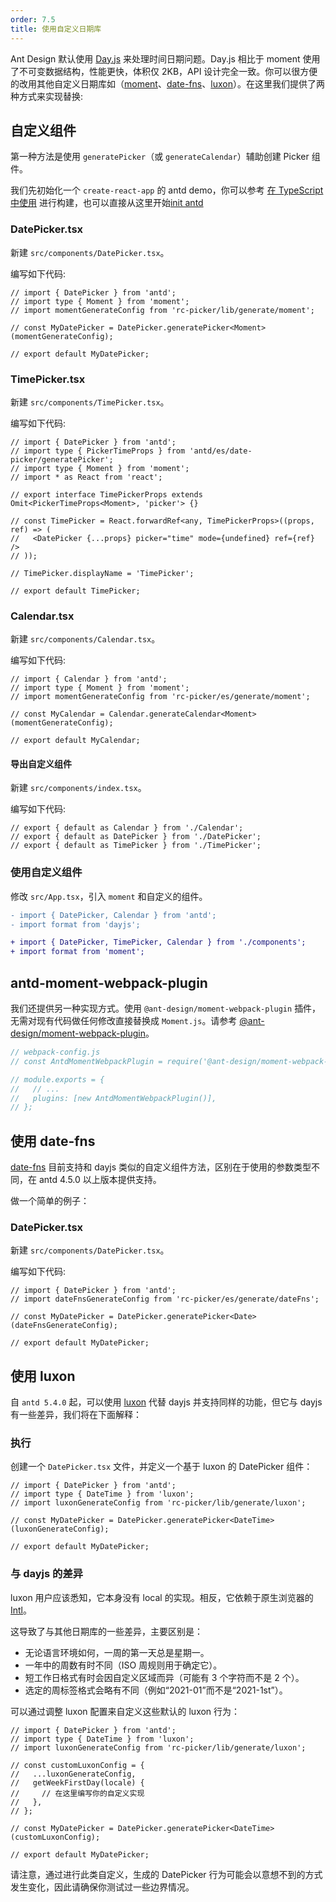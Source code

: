 ```yaml
---
order: 7.5
title: 使用自定义日期库
---
```


Ant Design 默认使用 [Day.js](https://day.js.org) 来处理时间日期问题。Day.js 相比于 moment 使用了不可变数据结构，性能更快，体积仅 2KB，API 设计完全一致。你可以很方便的改用其他自定义日期库如（[moment](http://momentjs.com/)、[date-fns](https://date-fns.org)、[luxon](https://moment.github.io/luxon/)）。在这里我们提供了两种方式来实现替换:

## 自定义组件

第一种方法是使用 `generatePicker`（或 `generateCalendar`）辅助创建 Picker 组件。

我们先初始化一个 `create-react-app` 的 antd demo，你可以参考 [在 TypeScript 中使用](/docs/react/use-in-typescript) 进行构建，也可以直接从这里开始[init antd](https://github.com/xiaohuoni/antd4-generate-picker/commit/47fec964e36d48bd15760f8f5abcb9655c259aa6)

### DatePicker.tsx

新建 `src/components/DatePicker.tsx`。

编写如下代码:

```tsx
// import { DatePicker } from 'antd';
// import type { Moment } from 'moment';
// import momentGenerateConfig from 'rc-picker/lib/generate/moment';

// const MyDatePicker = DatePicker.generatePicker<Moment>(momentGenerateConfig);

// export default MyDatePicker;
```

### TimePicker.tsx

新建 `src/components/TimePicker.tsx`。

编写如下代码:

```tsx
// import { DatePicker } from 'antd';
// import type { PickerTimeProps } from 'antd/es/date-picker/generatePicker';
// import type { Moment } from 'moment';
// import * as React from 'react';

// export interface TimePickerProps extends Omit<PickerTimeProps<Moment>, 'picker'> {}

// const TimePicker = React.forwardRef<any, TimePickerProps>((props, ref) => (
//   <DatePicker {...props} picker="time" mode={undefined} ref={ref} />
// ));

// TimePicker.displayName = 'TimePicker';

// export default TimePicker;
```

### Calendar.tsx

新建 `src/components/Calendar.tsx`。

编写如下代码:

```tsx
// import { Calendar } from 'antd';
// import type { Moment } from 'moment';
// import momentGenerateConfig from 'rc-picker/es/generate/moment';

// const MyCalendar = Calendar.generateCalendar<Moment>(momentGenerateConfig);

// export default MyCalendar;
```

#### 导出自定义组件

新建 `src/components/index.tsx`。

编写如下代码:

```tsx
// export { default as Calendar } from './Calendar';
// export { default as DatePicker } from './DatePicker';
// export { default as TimePicker } from './TimePicker';
```

### 使用自定义组件

修改 `src/App.tsx`，引入 `moment` 和自定义的组件。

```diff
- import { DatePicker, Calendar } from 'antd';
- import format from 'dayjs';

+ import { DatePicker, TimePicker, Calendar } from './components';
+ import format from 'moment';
```

## antd-moment-webpack-plugin

我们还提供另一种实现方式。使用 `@ant-design/moment-webpack-plugin` 插件，无需对现有代码做任何修改直接替换成 `Moment.js`。请参考 [@ant-design/moment-webpack-plugin](https://github.com/ant-design/antd-moment-webpack-plugin)。

```js
// webpack-config.js
// const AntdMomentWebpackPlugin = require('@ant-design/moment-webpack-plugin');

// module.exports = {
//   // ...
//   plugins: [new AntdMomentWebpackPlugin()],
// };
```

## 使用 date-fns

[date-fns](https://date-fns.org/) 目前支持和 dayjs 类似的自定义组件方法，区别在于使用的参数类型不同，在 antd 4.5.0 以上版本提供支持。

做一个简单的例子：

### DatePicker.tsx

新建 `src/components/DatePicker.tsx`。

编写如下代码:

```tsx
// import { DatePicker } from 'antd';
// import dateFnsGenerateConfig from 'rc-picker/es/generate/dateFns';

// const MyDatePicker = DatePicker.generatePicker<Date>(dateFnsGenerateConfig);

// export default MyDatePicker;
```

## 使用 luxon

自 `antd 5.4.0` 起，可以使用 [luxon](https://moment.github.io/luxon/) 代替 dayjs 并支持同样的功能，但它与 dayjs 有一些差异，我们将在下面解释：

### 执行

创建一个 `DatePicker.tsx` 文件，并定义一个基于 luxon 的 DatePicker 组件：

```tsx
// import { DatePicker } from 'antd';
// import type { DateTime } from 'luxon';
// import luxonGenerateConfig from 'rc-picker/lib/generate/luxon';

// const MyDatePicker = DatePicker.generatePicker<DateTime>(luxonGenerateConfig);

// export default MyDatePicker;
```

### 与 dayjs 的差异

luxon 用户应该悉知，它本身没有 local 的实现。相反，它依赖于原生浏览器的 [Intl](https://developer.mozilla.org/zh-CN/docs/Web/JavaScript/Reference/Global_Objects/Intl)。

这导致了与其他日期库的一些差异，主要区别是：

- 无论语言环境如何，一周的第一天总是星期一。
- 一年中的周数有时不同（ISO 周规则用于确定它）。
- 短工作日格式有时会因自定义区域而异（可能有 3 个字符而不是 2 个）。
- 选定的周标签格式会略有不同（例如“2021-01”而不是“2021-1st”）。

可以通过调整 luxon 配置来自定义这些默认的 luxon 行为：

```tsx
// import { DatePicker } from 'antd';
// import type { DateTime } from 'luxon';
// import luxonGenerateConfig from 'rc-picker/lib/generate/luxon';

// const customLuxonConfig = {
//   ...luxonGenerateConfig,
//   getWeekFirstDay(locale) {
//     // 在这里编写你的自定义实现
//   },
// };

// const MyDatePicker = DatePicker.generatePicker<DateTime>(customLuxonConfig);

// export default MyDatePicker;
```

请注意，通过进行此类自定义，生成的 DatePicker 行为可能会以意想不到的方式发生变化，因此请确保你测试过一些边界情况。
